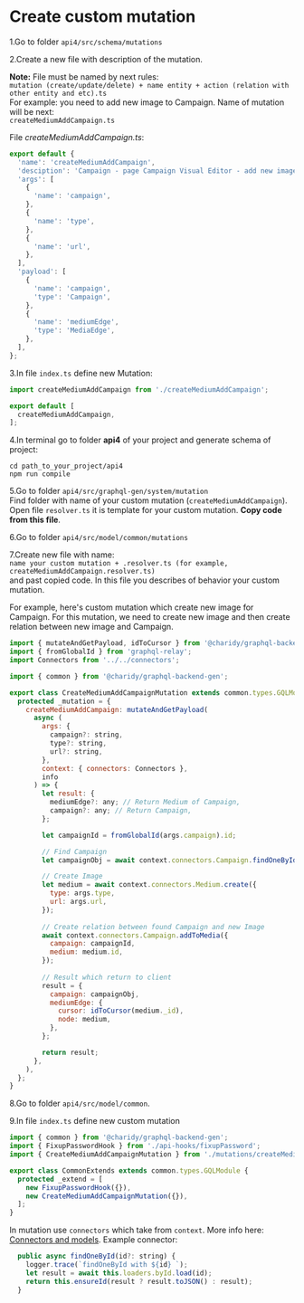 # Create custom mutation

1.Go to folder `api4/src/schema/mutations`

2.Create a new file with description of the mutation.

**Note:** File must be named by next rules:  
`mutation (create/update/delete) + name entity + action (relation with other entity and etc).ts`  
For example: you need to add new image to Campaign. Name of mutation will be next:  
`createMediumAddCampaign.ts`

File _createMediumAddCampaign.ts_:

```javascript
export default {
  'name': 'createMediumAddCampaign',
  'desciption': 'Campaign - page Campaign Visual Editor - add new image for Campaign',
  'args': [
    {
      'name': 'campaign',
    },
    {
      'name': 'type',
    },
    {
      'name': 'url',
    },
  ],
  'payload': [
    {
      'name': 'campaign',
      'type': 'Campaign',
    },
    {
      'name': 'mediumEdge',
      'type': 'MediaEdge',
    },
  ],
};
```

3.In file `index.ts` define new Mutation:

```javascript
import createMediumAddCampaign from './createMediumAddCampaign';

export default [
  createMediumAddCampaign,
];
```

4.In terminal go to folder **api4** of your project and generate schema of project:

```
cd path_to_your_project/api4
npm run compile
```

5.Go to folder `api4/src/graphql-gen/system/mutation`  
Find folder with name of your custom mutation \(`createMediumAddCampaign`\). Open file `resolver.ts` it is template for your custom mutation. **Copy code from this file**.

6.Go to folder `api4/src/model/common/mutations`

7.Create new file with name:  
`name your custom mutation + .resolver.ts (for example, createMediumAddCampaign.resolver.ts)`  
and past copied code. In this file you describes of behavior your custom mutation.

For example, here's custom mutation which create new image for Campaign. For this mutation, we need to create new image and then create relation between new image and Campaign.

```javascript
import { mutateAndGetPayload, idToCursor } from '@charidy/graphql-backend-common';
import { fromGlobalId } from 'graphql-relay';
import Connectors from '../../connectors';

import { common } from '@charidy/graphql-backend-gen';

export class CreateMediumAddCampaignMutation extends common.types.GQLModule {
  protected _mutation = {
    createMediumAddCampaign: mutateAndGetPayload(
      async (
        args: {
          campaign?: string,
          type?: string,
          url?: string,
        },
        context: { connectors: Connectors },
        info
      ) => {
        let result: {
          mediumEdge?: any; // Return Medium of Campaign,
          campaign?: any; // Return Campaign,
        };

        let campaignId = fromGlobalId(args.campaign).id;

        // Find Campaign
        let campaignObj = await context.connectors.Campaign.findOneById(campaignId);

        // Create Image
        let medium = await context.connectors.Medium.create({
          type: args.type,
          url: args.url,
        });
        
        // Create relation between found Campaign and new Image
        await context.connectors.Campaign.addToMedia({
          campaign: campaignId,
          medium: medium.id,
        });
        
        // Result which return to client
        result = {
          campaign: campaignObj,
          mediumEdge: {
            cursor: idToCursor(medium._id),
            node: medium,
          },
        };

        return result;
      },
    ),
  };
}
```

8.Go to folder `api4/src/model/common`.

9.In file `index.ts` define new custom mutation

```javascript
import { common } from '@charidy/graphql-backend-gen';
import { FixupPasswordHook } from './api-hooks/fixupPassword';
import { CreateMediumAddCampaignMutation } from './mutations/createMediumAddCampaign.resolver'; // your customer mutation

export class CommonExtends extends common.types.GQLModule {
  protected _extend = [
    new FixupPasswordHook({}),
    new CreateMediumAddCampaignMutation({}),
  ];
}
```
In mutation use `connectors` which take from `context`. More info here: [Connectors and models](https://github.com/apollographql/graphql-tools/blob/master/designs/connectors.md).
Example connector:
```javascript
  public async findOneById(id?: string) {
    logger.trace(`findOneById with ${id} `);
    let result = await this.loaders.byId.load(id);
    return this.ensureId(result ? result.toJSON() : result);
  }
```





